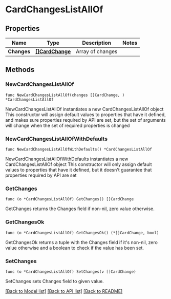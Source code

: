 # CardChangesListAllOf

## Properties

Name | Type | Description | Notes
------------ | ------------- | ------------- | -------------
**Changes** | [**[]CardChange**](CardChange.md) | Array of changes | 

## Methods

### NewCardChangesListAllOf

`func NewCardChangesListAllOf(changes []CardChange, ) *CardChangesListAllOf`

NewCardChangesListAllOf instantiates a new CardChangesListAllOf object
This constructor will assign default values to properties that have it defined,
and makes sure properties required by API are set, but the set of arguments
will change when the set of required properties is changed

### NewCardChangesListAllOfWithDefaults

`func NewCardChangesListAllOfWithDefaults() *CardChangesListAllOf`

NewCardChangesListAllOfWithDefaults instantiates a new CardChangesListAllOf object
This constructor will only assign default values to properties that have it defined,
but it doesn't guarantee that properties required by API are set

### GetChanges

`func (o *CardChangesListAllOf) GetChanges() []CardChange`

GetChanges returns the Changes field if non-nil, zero value otherwise.

### GetChangesOk

`func (o *CardChangesListAllOf) GetChangesOk() (*[]CardChange, bool)`

GetChangesOk returns a tuple with the Changes field if it's non-nil, zero value otherwise
and a boolean to check if the value has been set.

### SetChanges

`func (o *CardChangesListAllOf) SetChanges(v []CardChange)`

SetChanges sets Changes field to given value.



[[Back to Model list]](../README.md#documentation-for-models) [[Back to API list]](../README.md#documentation-for-api-endpoints) [[Back to README]](../README.md)


